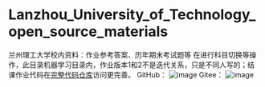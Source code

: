 # Lanzhou_University_of_Technology_open_source_materials
兰州理工大学校内资料：作业参考答案、历年期末考试题等
在进行科目切换等操作，此目录机器学习目录内，作业版本1和2不是迭代关系，只是不同人写的；结课作业代码在[完整代码仓库](https://github.com/longzheng268/pose-estimation)访问更完善。
GitHub：
![image](https://github.com/longzheng268/Lanzhou_University_of_Technology_open_source_materials/assets/38132402/7e8dd3d0-04b7-437d-843d-59914793f6e9)
Gitee：
![image](https://github.com/longzheng268/Lanzhou_University_of_Technology_open_source_materials/assets/38132402/5c09df7d-f043-40ff-9d50-a99c6f94d592)
